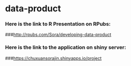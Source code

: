 # data-product

### Here is the link to R Presentation on RPubs:
###http://rpubs.com/Sora/developing-data-product

### Here is the link to the application on shiny server:
###https://chuxuansorajin.shinyapps.io/project
